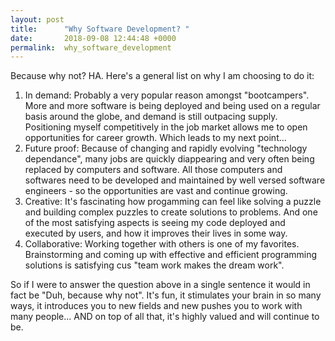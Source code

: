 ```yaml
---
layout: post
title:      "Why Software Development? "
date:       2018-09-08 12:44:48 +0000
permalink:  why_software_development
---
```



Because why not? HA. Here's a general list on why I am choosing to do it: 
1. In demand: Probably a very popular reason amongst "bootcampers". More and more software is being deployed and being used on a regular basis around the globe, and demand is still outpacing supply. Positioning myself competitively in the job market allows me to open opportunities for career growth. Which leads to my next point...
2. Future proof: Because of changing and rapidly evolving "technology dependance", many jobs are quickly diappearing and very often being replaced by computers and software. All those computers and softwares need to be developed and maintained by well versed software engineers  - so the opportunities are vast and continue growing.  
3. Creative: It's fascinating how progamming can feel like solving a puzzle and building complex puzzles to create solutions to problems. And one of the most satisfying aspects is seeing my code deployed and executed by users, and how it improves their lives in some way. 
4. Collaborative: Working together with others is one of my favorites. Brainstorming and coming up with effective and efficient programming solutions is satisfying cus "team work makes the dream work". 

So if I were to answer the question above in a single sentence it would in fact be "Duh, because why not". It's fun, it stimulates your brain in so many ways, it introduces you to new fields and new pushes you to work with many people... AND on top of all that, it's highly valued and will continue to be. 
